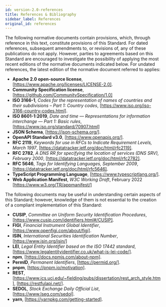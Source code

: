 ```yaml
---
id: version-2.0-references
title: References & Bibliography
sidebar_label: References
original_id: references
---
```



The following normative documents contain provisions, which, through reference in this text, constitute provisions of this Standard. For dated references, subsequent amendments to, or revisions of, any of these publications do not apply. However, parties to agreements based on this Standard are encouraged to investigate the possibility of applying the most recent editions of the normative documents indicated below. For undated references, the latest edition of the normative document referred to applies:

- **Apache 2.0 open-source license**, [https://www.apache.org/licenses/LICENSE-2.0].
- **Community Specification license**, [https://github.com/CommunitySpecification/1.0]
- **ISO 3166-1**, _Codes for the representation of names of countries and their subdivisions – Part 1: Country codes_, [https://www.iso.org/iso-3166-country-codes.html].
- **ISO 8601-1:2019**, _Date and time — Representations for information interchange — Part 1: Basic rules_, [https://www.iso.org/standard/70907.html]
- **JSON Schema**, [https://json-schema.org/].
- **OpenAPI Standard v3.0**, [https://www.openapis.org/].
- **RFC 2119**, _Keywords for use in RFCs to Indicate Requirement Levels, March 1997_, [https://datatracker.ietf.org/doc/html/rfc2119].
- **RFC 2782**, _A DNS RR for specifying the location of services (DNS SRV), February 2000_, [https://datatracker.ietf.org/doc/html/rfc2782].
- **RFC 5646**, _Tags for Identifying Languages, September 2009_, [https://datatracker.ietf.org/doc/html/rfc5646].
- **TypeScript Programming Language**, [https://www.typescriptlang.org/].
- **Web Application Manifest**, _W3C Working Draft_, February 2022 [https://www.w3.org/TR/appmanifest/]

The following documents may be useful in understanding certain aspects of this Standard; however, knowledge of them is not essential to the creation of a compliant implementation of this Standard:

- **CUSIP**, _Committee on Uniform Security Identification Procedures_, [https://www.cusip.com/identifiers.html#/CUSIP].
- **FIGI**, _Financial Instrument Global Identifier_, [https://www.openfigi.com/about/figi].
- **ISIN**, _International Securities Identification Number_, [https://www.isin.org/isin/]
- **LEI**, _Legal Entity Identifier based on the ISO 17442 standard_, [https://www.legalentityidentifier.co.uk/what-is-lei-code/].
- **npm**,  [https://docs.npmjs.com/about-npm].
- **PermID**, _Permanent Identifiers_, [https://permid.org/].
- **pnpm**, [https://pnpm.io/motivation].
- **REST**, [https://www.ics.uci.edu/~fielding/pubs/dissertation/rest_arch_style.htm], [https://restfulapi.net/].
- **SEDOL**, _Stock Exchange Daily Official List_, [https://www.lseg.com/sedol].
- **yarn**, [https://yarnpkg.com/getting-started].
